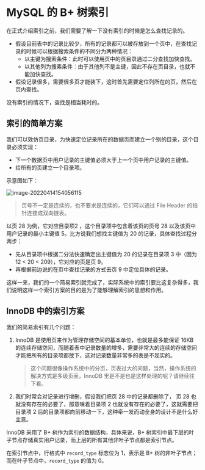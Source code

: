# MySQL 的 B+ 树索引

在正式介绍索引之前，我们需要了解一下没有索引的时候是怎么查找记录的。

* 假设目前表中的记录比较少，所有的记录都可以被存放到一个页中，在查找记录的时候可以根据搜索条件的不同分为两种情况：
  * 以主键为搜索条件：此时可以使用页中的页目录通过二分查找加快查找。
  * 以其他列为搜素条件：由于其他列不是主键，因此不存在页目录，也就不能加快查找。
* 假设记录很多，需要很多页才能装下，这时首先需要定位列所在的页，然后在页内查找。

没有索引的情况下，查找是相当耗时的。

## 索引的简单方案

我们可以效仿页目录，为快速定位记录所在的数据页而建立一个别的目录，这个目录必须实现：

* 下一个数据页中用户记录的主键值必须大于上一个页中用户记录的主键值。
* 给所有的页建立一个目录项。

示意图如下：

![image-20220414154056115](https://cdn.jsdelivr.net/gh/Faraway002/typora/images/image-20220414154056115.png)

> 页号不一定是连续的，也不要求是连续的，它们可以通过 File Header 的指针连接成双向链表。

以页 28 为例，它对应目录项2 ，这个目录项中包含着该页的页号 28 以及该页中用户记录的最小主键值 5。比方说我们想找主键值为 20 的记录，具体查找过程分两步：

* 先从目录项中根据二分法快速确定出主键值为 20 的记录在目录项 3 中（因为 12 < 20 < 209），它对应的页是页 9。
* 再根据前边说的在页中查找记录的方式去页 9 中定位具体的记录。

这样一来，我们的一个简易索引就完成了，实际系统中的索引要比这复杂得多，我们说明这样一个索引方案的目的是为了能够理解索引的思想和作用。

## InnoDB 中的索引方案

我们的简易索引有几个问题：

1. InnoDB 是使用页来作为管理存储空间的基本单位，也就是最多能保证 16KB 的连续存储空间，而随着表中记录数量的增多，需要非常大的连续的存储空间才能把所有的目录项都放下，这对记录数量非常多的表是不现实的。

   > 这个问题很像操作系统中的分页，页表过大的问题，当然，操作系统的解决方式是多级页表，InnoDB 里是不是也是这样处理的呢？请继续往下看。

2. 我们时常会对记录进行增删，假设我们把页 28 中的记录都删除了， 页 28 也就没有存在的必要了，那意味着目录项 2 也就没有存在的必要了，这就需要把 目录项 2 后的目录项都向前移动一下，这种牵一发而动全身的设计不是什么好主意。

InnoDB 采用了 B+ 树作为索引的数据结构，具体来说，B+ 树索引中最下层的叶子节点存储真实用户记录，而上层的所有其他非叶子节点都是索引节点。

在索引节点中，行格式中 `record_type` 标志位为 1，表示是 B+ 树的非叶子节点；而在叶子节点中，`record_type` 的值为 0。

